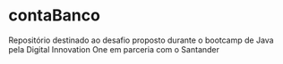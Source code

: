 # contaBanco
Repositório destinado ao desafio proposto durante o bootcamp de Java pela Digital Innovation One em parceria com o Santander
